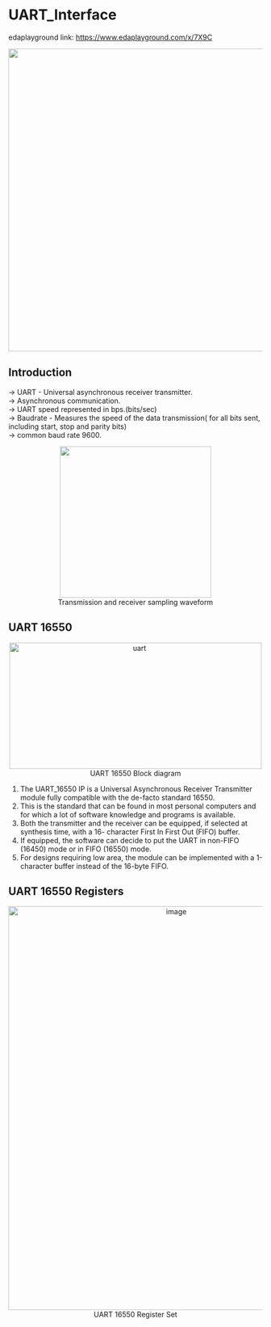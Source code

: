 # UART_Interface
edaplayground link: https://www.edaplayground.com/x/7X9C
<div align="center">
  <image width="600" src = "https://github.com/user-attachments/assets/42766639-f7b7-4d0d-8279-9aca0bed53b6">  
</div>  
    
## Introduction
-> UART - Universal asynchronous receiver transmitter.  
-> Asynchronous communication.  
-> UART speed represented in bps.(bits/sec)  
-> Baudrate - Measures the speed of the data transmission( for all bits sent, including start, stop and parity bits)  
-> common baud rate 9600.  
<div align="center">
  <img height="300" src = "https://github.com/user-attachments/assets/b6933df7-1a88-41cb-b040-69d381206408"/>  
</div>  
<div align="center">
  Transmission and receiver sampling waveform
</div>  

## UART 16550
<div align="center">
  <img width="500" height="250" alt="uart" src="https://github.com/user-attachments/assets/fc1d450e-876c-40e0-90a2-56a8e9fb6108" />
</div>  
<div align="center">
  UART 16550 Block diagram
</div>   

1.  The UART_16550 IP is a Universal Asynchronous Receiver Transmitter module fully compatible with the de-facto standard 16550.</bl> 
2.  This is the standard that can be found in most personal computers and for which a lot of software knowledge and programs is available.
3.  Both the transmitter and the receiver can be equipped, if selected at synthesis time, with a 16- character First In First Out (FIFO) buffer.
4.  If equipped, the software can decide to put the UART in non-FIFO (16450) mode or in FIFO (16550) mode.
5.  For designs requiring low area, the module can be implemented with a 1-character buffer instead of the 16-byte FIFO.

## UART 16550 Registers
<div align="center">
  <img width="650" height="800" alt="image" src="https://github.com/user-attachments/assets/c0a50c49-dc58-48eb-84a3-121166b58a44" />
  UART 16550 Register Set
</div> 




